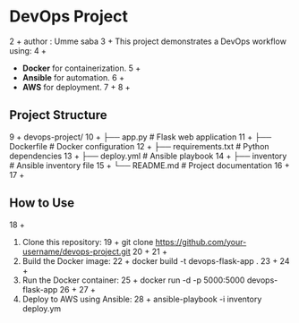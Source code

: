 
# DevOps Project
2	+ author : Umme saba
3	+
This project demonstrates a DevOps workflow using:
4	+
- **Docker** for containerization.
5	+
- **Ansible** for automation.
6	+
- **AWS** for deployment.
7	+
8	+
## Project Structure
9	+
devops-project/
10	+
├── app.py # Flask web application
11	+
├── Dockerfile # Docker configuration
12	+
├── requirements.txt # Python dependencies
13	+
├── deploy.yml # Ansible playbook
14	+
├── inventory # Ansible inventory file
15	+
└── README.md # Project documentation
16	+
17	+
## How to Use
18	+
1. Clone this repository:
19	+
   git clone https://github.com/your-username/devops-project.git
20	+
21	+
2. Build the Docker image:
22	+
   docker build -t devops-flask-app .
23	+
24	+
3. Run the Docker container:
25	+
   docker run -d -p 5000:5000 devops-flask-app
26	+
27	+
4. Deploy to AWS using Ansible:
28	+
   ansible-playbook -i inventory deploy.ym
